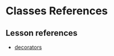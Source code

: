 <h1>
  <span class="headline">Classes</span>
  <span class="subhead">References</span>
</h1>

## Lesson references

- [decorators](https://www.programiz.com/python-programming/decorator)
